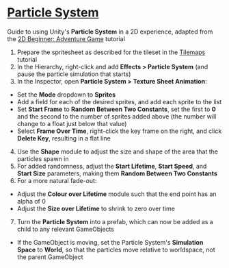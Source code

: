 # [Particle System](https://learn.unity.com/course/2d-beginner-adventure-game/unit/enhance-and-polish/tutorial/create-2d-particle-effects?version=2022.3)
Guide to using Unity's **Particle System** in a 2D experience, adapted from the [2D Beginner: Adventure Game](https://learn.unity.com/course/2d-beginner-adventure-game?version=2022.3) tutorial

1. Prepare the spritesheet as described for the tileset in the [Tilemaps](Tilemaps.md) tutorial
2. In the Hierarchy, right-click and add **Effects > Particle System** (and pause the particle simulation that starts)
3. In the Inspector, open **Particle System > Texture Sheet Animation**:
 * Set the **Mode** dropdown to **Sprites**
 * Add a field for each of the desired sprites, and add each sprite to the list
 * Set **Start Frame** to **Random Between Two Constants**, set the first to **0** and the second to the number of sprites added above (the number will change to a float just below that value)
 * Select **Frame Over Time**, right-click the key frame on the right, and click **Delete Key**, resulting in a flat line
4. Use the **Shape** module to adjust the size and shape of the area that the particles spawn in
5. For added randomness, adjust the **Start Lifetime**, **Start Speed**, and **Start Size** parameters, making them **Random Between Two Constants**
6. For a more natural fade-out:
 * Adjust the **Colour over Lifetime** module such that the end point has an alpha of 0
 * Adjust the **Size over Lifetime** to shrink to zero over time
7. Turn the **Particle System** into a prefab, which can now be added as a child to any relevant GameObjects
 * If the GameObject is moving, set the Particle System's **Simulation Space** to **World**, so that the particles move relative to worldspace, not the parent GameObject